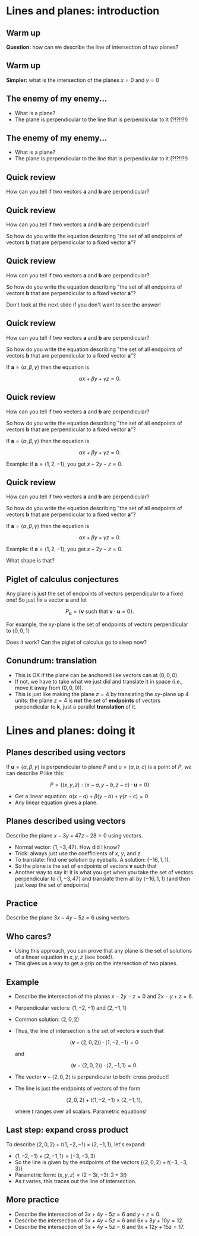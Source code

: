 Lines and planes: introduction
==============================

Warm up
-------

**Question:** how can we describe the line of intersection of two
planes?

<div id="warm-up"></div>


Warm up
-------

**Simpler:** what is the intersection of the planes $x=0$ and $y=0$

<div id="simple"></div>


The enemy of my enemy...
------------------------

-   What is a plane?
-   The plane is perpendicular to the line that is perpendicular to it
    (?!?!!?!)

The enemy of my enemy...
------------------------

-   What is a plane?
-   The plane is perpendicular to the line that is perpendicular to it
    (?!?!!?!)

Quick review
------------

How can you tell if two vectors $\mathbf a$ and $\mathbf b$ are
perpendicular?

Quick review
------------

How can you tell if two vectors $\mathbf a$ and $\mathbf b$ are
perpendicular?

So how do you write the equation describing "the set of all endpoints of
vectors $\mathbf b$ that are perpendicular to a fixed vector
$\mathbf a$"?

Quick review
------------

How can you tell if two vectors $\mathbf a$ and $\mathbf b$ are
perpendicular?

So how do you write the equation describing "the set of all endpoints of
vectors $\mathbf b$ that are perpendicular to a fixed vector
$\mathbf a$"?

Don't look at the next slide if you don't want to see the answer!

Quick review
------------

How can you tell if two vectors $\mathbf a$ and $\mathbf b$ are
perpendicular?

So how do you write the equation describing "the set of all endpoints of
vectors $\mathbf b$ that are perpendicular to a fixed vector
$\mathbf a$"?

If $\mathbf a=\langle \alpha,\beta,\gamma\rangle$ then the
equation is

$$\alpha x+\beta y+\gamma z = 0.$$

Quick review
------------

How can you tell if two vectors $\mathbf a$ and $\mathbf b$ are
perpendicular?

So how do you write the equation describing "the set of all endpoints of
vectors $\mathbf b$ that are perpendicular to a fixed vector
$\mathbf a$"?

If $\mathbf a=\langle \alpha,\beta,\gamma\rangle$ then the
equation is

$$\alpha x+\beta y+\gamma z = 0.$$

Example: if $\mathbf a=\langle 1, 2, -1\rangle$, you get
$x+2y-z=0$.

Quick review
------------

How can you tell if two vectors $\mathbf a$ and $\mathbf b$ are
perpendicular?

So how do you write the equation describing "the set of all endpoints of
vectors $\mathbf b$ that are perpendicular to a fixed vector
$\mathbf a$"?

If $\mathbf a=\langle \alpha,\beta,\gamma\rangle$ then the
equation is

$$\alpha x+\beta y+\gamma z = 0.$$

Example: if $\mathbf a=\langle 1, 2, -1\rangle$, you get
$x+2y-z=0$.

What shape is that?

Piglet of calculus conjectures
------------------------------

Any plane is just the set of endpoints of vectors perpendicular to a
fixed one! So just fix a vector $\mathbf u$ and let

$$P_{\mathbf u}=\{\mathbf v\textrm{ such that }\mathbf
v\cdot\mathbf u=0\}.$$

For example, the $xy$-plane is the set of endpoints of vectors
perpendicular to $\langle 0,0,1\rangle$

Does it work? Can the piglet of calculus go to sleep now?

Conundrum: translation
----------------------

-   This is OK if the plane can be anchored like vectors can at
    $(0,0,0)$.
-   If not, we have to take what we just did and translate it in space
    (i.e., move it away from $(0,0,0)$).
-   This is just like making the plane $z=4$ by translating the
    $xy$-plane up $4$ units: the plane $z=4$ is **not** the set of
    **endpoints** of vectors perpendicular to $\mathbf k$, just a
    parallel **translation** of it.

Lines and planes: doing it
==========================

Planes described using vectors
------------------------------

If $\mathbf u=\langle\alpha, \beta,\gamma\rangle$ is
perpendicular to plane $P$ and $u=(a,b,c)$ is a point of $P$, we
can describe $P$ like this:

$$P=\{(x,y,z):\langle x-a, y-b, z-c\rangle\cdot\mathbf u=0\}$$

-   Get a linear equation: $\alpha(x-a)+\beta(y-b)+\gamma(z-c)=0$
-   Any linear equation gives a plane.

Planes described using vectors
------------------------------

Describe the plane $x-3y+47z-28=0$ using vectors.

-   Normal vector: $\langle 1,-3,47\rangle$. How did I know?
-   Trick: always just use the coefficients of $x$, $y$, and $z$
-   To translate: find one solution by eyeballs. A solution:
    $(-16,1,1)$.
-   So the plane is the set of endpoints of vectors $\mathbf v$ such
    that
-   Another way to say it: it is what you get when you take the set of
    vectors perpendicular to $\langle 1, -3, 47\rangle$ and
    translate them all by $\langle -16, 1, 1\rangle$ (and then just
    keep the set of endpoints)

Practice
--------

Describe the plane $3x-4y-5z=6$ using vectors.

Who cares?
----------

-   Using this approach, you can prove that any plane is the set of
    solutions of a linear equation in $x,y,z$ (see book!).
-   This gives us a way to get a grip on the intersection of two planes.

Example
-------

-   Describe the intersection of the planes $x-2y-z=0$ and
    $2x-y+z=6$.
-   Perpendicular vectors: $\langle 1,-2,-1\rangle$ and $\langle
    2,-1,1\rangle$
-   Common solution: $(2,0,2)$
-   Thus, the line of intersection is the set of vectors $\mathbf v$
    such that

    $$(\mathbf v-\langle 2,0,2\rangle)\cdot\langle
    1,-2,-1\rangle=0$$

    and

    $$(\mathbf v-\langle 2,0,2\rangle)\cdot\langle
    2,-1,1\rangle=0.$$

-   The vector $\mathbf v-\langle 2,0,2\rangle$ is perpendicular to
    both: cross product!
-   The line is just the endpoints of vectors of the form

    $$\langle 2,0,2\rangle+t\langle 1,-2,-1\rangle\times\langle
    2,-1,1\rangle,$$

    where $t$ ranges over all scalars. Parametric equations!

Last step: expand cross product
-------------------------------

To describe $\langle 2,0,2\rangle+t\langle
1,-2,-1\rangle\times\langle 2,-1,1\rangle$, let's expand:

-   $\langle 1,-2,-1\rangle\times\langle 2,-1,1\rangle=\langle
    -3,-3,3\rangle$
-   So the line is given by the endpoints of the vectors $\{\langle
    2,0,2\rangle+t\langle -3,-3,3\rangle\}$
-   Parametric form: $(x,y,z)=(2-3t,-3t,2+3t)$
-   As $t$ varies, this traces out the line of intersection.

More practice
-------------

-   Describe the intersection of $3x+4y+5z=6$ and $y+z=0$.
-   Describe the intersection of $3x+4y+5z=6$ and $6x+8y+10y=12$.
-   Describe the intersection of $3x+4y+5z=6$ and $9x+12y+15z=17$.
